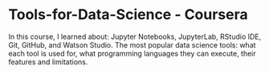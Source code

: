 # Tools-for-Data-Science - Coursera
In this course, I learned about:
Jupyter Notebooks, JupyterLab, RStudio IDE, Git, GitHub, and Watson Studio.
The most popular data science tools: what each tool is used for, what programming languages they can execute, their features and limitations.
